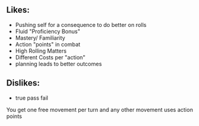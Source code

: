 ## Likes:
- Pushing self for a consequence to do better on rolls
- Fluid "Proficiency Bonus"
- Mastery/ Familiarity
- Action "points" in combat
- High Rolling Matters
- Different Costs per "action"
- planning leads to better outcomes
## Dislikes:
- true pass fail


You get one free movement per turn and any other movement uses action points